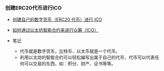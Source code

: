 
### 创建ERC20代币进行ICO

- [创建自己的数字货币（ERC20 代币）进行 ICO](https://learnblockchain.cn/2018/01/12/create_token/)
- [如何通过以太坊智能合约来进行众筹（ICO）](https://learnblockchain.cn/2018/02/28/ico-crowdsale/)

- 笔记
	- 代币就是数字货币，比特币、以太币就是一个代币。
	- 利用以太坊的智能合约可以轻松编写出属于自己的代币，代币可以代表任何可以交易的东西，如：积分、财产、证书等等。